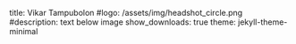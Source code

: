 title: Vikar Tampubolon
#logo: /assets/img/headshot_circle.png
#description: text below image
show_downloads: true
theme: jekyll-theme-minimal

